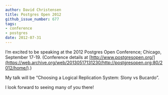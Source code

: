 ```yaml
---
author: David Christensen
title: Postgres Open 2012
github_issue_number: 677
tags:
- conference
- postgres
date: 2012-07-31
---
```




I’m excited to be speaking at the 2012 Postgres Open Conference; Chicago, September 17-19. (Conference details at [http://www.postgresopen.org/](https://web.archive.org/web/20130517131230/http://postgresopen.org:80/2012/home/).)

My talk will be “Choosing a Logical Replication System: Slony vs Bucardo”.

I look forward to seeing many of you there!


